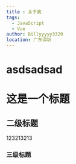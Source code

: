 ```yaml
---
title : 关于我
tags: 
  - JavaScript
  - Vue
author: Billyyyyy3320
location: 广东深圳  
---
```

# asdsadsad
# 这是一个标题
## 二级标题
123213213
### 三级标题